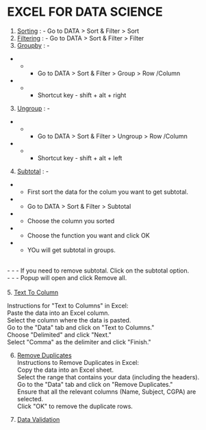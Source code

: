 # EXCEL FOR DATA SCIENCE

1. <a href="/sorting.xlsx">Sorting</a> : - Go to DATA > Sort & Filter > Sort<br>
2. <a href="/filtering.xlsx">Filtering</a> : - Go to DATA > Sort & Filter > Filter<br>
3. <a href="/groupby.xlsx">Groupby</a> : - <br>
- - - Go to DATA > Sort & Filter > Group > Row /Column<br>
- - - Shortcut key - shift + alt + right<br>
3. <a href="/ungroup.xlsx">Ungroup</a> : - <br>
- - - Go to DATA > Sort & Filter > Ungroup > Row /Column<br>
- - - Shortcut key - shift + alt + left<br>
4. <a href="/subtotal.xlsx">Subtotal</a> : -<br>
- - First sort the data for the colum you want to get subtotal.
- -  Go to DATA > Sort & Filter > Subtotal<br>
- - Choose the column you sorted<br>
- - Choose the function you want and click OK<br>
- - YOu will get subtotal in groups.<br>
<br>
- - - If you need to remove subtotal. Click on the subtotal option.<br>
- - - Popup will open and click Remove all.<br>

<br>
5. <a href="/text-to-column.xlsx">Text To Column</a><br>

Instructions for "Text to Columns" in Excel:<br>
Paste the data into an Excel column.<br>
Select the column where the data is pasted.<br>
Go to the "Data" tab and click on "Text to Columns."<br>
Choose "Delimited" and click "Next."<br>
Select "Comma" as the delimiter and click "Finish."<br>

6. <a href="/remove-duplicates.xlsx">Remove Duplicates</a><br>
Instructions to Remove Duplicates in Excel:<br>
Copy the data into an Excel sheet.<br>
Select the range that contains your data (including the headers).<br>
Go to the "Data" tab and click on "Remove Duplicates."<br>
Ensure that all the relevant columns (Name, Subject, CGPA) are selected.<br>
Click "OK" to remove the duplicate rows.<br>

7. <a href="/data-validation.xlsx">Data Validation</a><br>